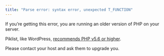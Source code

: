 ```yaml
---
title: "Parse error: syntax error, unexpected T_FUNCTION"
---
```


If you’re getting this error, you are running an older version of PHP on your server.

Piklist, like WordPress, [recommends PHP v5.6 or higher](https://wordpress.org/about/requirements/).

Please contact your host and ask them to upgrade you.
